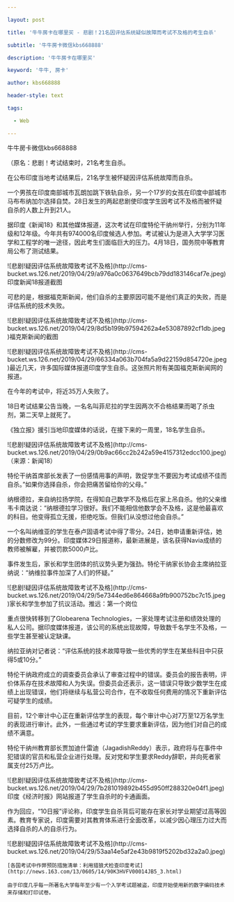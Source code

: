 ---
layout: post
title: '牛牛房卡在哪里买 - 悲剧！21名因评估系统疑似故障而考试不及格的考生自杀'
subtitle: '牛牛房卡微信kbs668888'
description: '牛牛房卡在哪里买'
keyword: '牛牛, 房卡'
author: kbs668888
header-style: text
tags:
  - Web
---
牛牛房卡微信kbs668888

（原名：悲剧！考试结束时，21名考生自杀。

在公布印度当地考试结果后，21名学生被怀疑因评估系统故障而自杀。

一个男孩在印度南部城市瓦朗加跳下铁轨自杀，另一个17岁的女孩在印度中部城市马布布纳加尔选择自焚。28日发生的两起悲剧使印度学生因考试不及格而被怀疑自杀的人数上升到21人。

据印度《新闻18》和其他媒体报道，这次考试在印度特伦干纳州举行，分别为11年级和12年级。今年共有974000名印度候选人参加。考试被认为是进入大学学习医学和工程学的唯一途径，因此考生们面临巨大的压力。4月18日，国务院中等教育局公布了测试结果。

![悲剧!疑因评估系统故障致考试不及格](http://cms-
bucket.ws.126.net/2019/04/29/a976a0c0637649bcb79dd183146caf7e.jpeg)印度新闻18报道截图

可悲的是，根据福克斯新闻，他们自杀的主要原因可能不是他们真正的失败，而是评估系统的技术失败。

![悲剧!疑因评估系统故障致考试不及格](http://cms-
bucket.ws.126.net/2019/04/29/8d5b199b97594262a4e53087892cf1db.jpeg)福克斯新闻的截图

![悲剧!疑因评估系统故障致考试不及格](http://cms-
bucket.ws.126.net/2019/04/29/66334a063b704fa5a9d22159d854720e.jpeg)最近几天，许多国际媒体报道印度学生自杀。这张照片附有美国福克斯新闻网的报道。

在今年的考试中，将近35万人失败了。

18日考试结果公告当晚，一名名叫菲尼拉的学生因两次不合格结果而喝了杀虫剂，第二天早上就死了。

《独立报》援引当地印度媒体的话说，在接下来的一周里，18名学生自杀。

![悲剧!疑因评估系统故障致考试不及格](http://cms-
bucket.ws.126.net/2019/04/29/0b9ac66cc2b242a59e4157312edcc100.jpeg)（来源：新闻18）

特伦干纳首席部长发表了一份感情用事的声明，敦促学生不要因为考试成绩不佳而自杀。”如果你选择自杀，你会把痛苦留给你的父母。”

纳根德拉，来自纳拉扬学院，在得知自己数学不及格后在家上吊自杀。他的父亲维韦卡南达说：“纳根德拉学习很好。我们不能相信他数学会不及格，这是他最喜欢的科目。他变得孤立无援，拒绝吃饭。但我们从没想过他会自杀。”

一个名叫纳维亚的学生在泰卢固语考试中得了零分。24日，她申请重新评估，她的分数修改为99分。印度媒体29日报道称，最新进展是，该名获得Navia成绩的教师被解雇，并被罚款5000卢比。

事件发生后，家长和学生团体的抗议势头更为强劲。特伦干纳家长协会主席纳拉亚纳说：“纳维拉事件加深了人们的怀疑。”

![悲剧!疑因评估系统故障致考试不及格](http://cms-
bucket.ws.126.net/2019/04/29/5e7344ed6e864668a9fb900752bc7c15.jpeg)家长和学生参加了抗议活动。推远：第一个岗位

重点很快转移到了Globearena
Technologies，一家处理考试注册和绩效处理的私人公司。据印度媒体报道，该公司的系统出现故障，导致数千名学生不及格，一些学生甚至被认定缺课。

纳拉亚纳对记者说：“评估系统的技术故障导致一些优秀的学生在某些科目中只获得5或10分。”

特伦干纳政府成立的调查委员会承认了审查过程中的错误。委员会的报告表明，评价体系存在技术故障和人为失误。但委员会还表示，这一错误只导致少数学生在成绩上出现错误，他们将继续与私营公司合作，在不收取任何费用的情况下重新评估可疑学生的成绩。

目前，12个审计中心正在重新评估学生的表现，每个审计中心对7万至12万名学生的表现进行审计。此外，一些通过考试的学生要求重新评估，因为他们对自己的成绩不满意。

特伦干纳州教育部长贾加迪什雷迪（JagadishReddy）表示，政府将与在事件中犯错误的官员和私营企业进行处理。反对党和学生要求Reddy辞职，并向死者家属支付25万卢比。

![悲剧!疑因评估系统故障致考试不及格](http://cms-
bucket.ws.126.net/2019/04/29/7b281019892b455d950ff288320e04f1.jpeg)印度《经济时报》网站报道了学生自杀时的卡通画面。

作为回应，“10日报”评论称，印度学生自杀背后可能存在家长对学业期望过高等因素。教育专家说，印度需要对其教育体系进行全面改革，以减少因心理压力过大而选择自杀的人的自杀行为。

![悲剧!疑因评估系统故障致考试不及格](http://cms-
bucket.ws.126.net/2019/04/29/53aa14e5af2e43b9819f5202bd32a2a0.jpeg)  

    
    
    [各国考试中作弊预防措施清单：利用猎狼犬检查印度考试](http://news.163.com/13/0605/14/90K3HVFV00014JB5_3.html)
    
    由于印度几乎每一所著名大学每年至少有一个入学考试题被盗，印度开始使用新的数字编码技术来存储和打印试卷。

  

